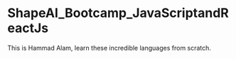 # ShapeAI_Bootcamp_JavaScriptandReactJs
This is Hammad Alam, learn these incredible languages from scratch.
